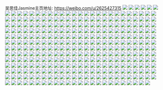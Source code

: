 吴思佳Jasmine主页地址: https://weibo.com/u/2625427315 
![](https://wx4.sinaimg.cn/mw2000/9c7cd773ly1h72wlqk0oej22c0340npd.jpg) 
![](https://wx4.sinaimg.cn/mw2000/9c7cd773ly1h72wlmempuj21o0280td0.jpg) 
![](https://wx4.sinaimg.cn/mw2000/9c7cd773ly1h72wlrmxfnj22c03401ky.jpg) 
![](https://wx4.sinaimg.cn/mw2000/9c7cd773ly1h72wlst8w7j22c0340b2a.jpg) 
![](https://wx4.sinaimg.cn/mw2000/9c7cd773ly1h6ydfouzepj21uo18gdin.jpg) 
![](https://wx4.sinaimg.cn/mw2000/9c7cd773ly1h6ydfrcaljj21qt15v0zd.jpg) 
![](https://wx4.sinaimg.cn/mw2000/9c7cd773ly1h6ydfpoxxvj21uo18g1kx.jpg) 
![](https://wx4.sinaimg.cn/mw2000/9c7cd773ly1h6ydfs9oqjj21u7185e3m.jpg) 
![](https://wx4.sinaimg.cn/mw2000/9c7cd773ly1h6ydfu4ulfj20zo0k20yz.jpg) 
![](https://wx4.sinaimg.cn/mw2000/9c7cd773ly1h6ydfol94lj21pi150whf.jpg) 
![](https://wx4.sinaimg.cn/mw2000/9c7cd773ly1h6ydfqff38j21uo18g7rv.jpg) 
![](https://wx4.sinaimg.cn/mw2000/9c7cd773ly1h6ydftoartj21kp11tquu.jpg) 
![](https://wx4.sinaimg.cn/mw2000/9c7cd773ly1h6ydfp6n0fj21uo18gtr9.jpg) 
![](https://wx4.sinaimg.cn/mw2000/9c7cd773ly1h6x43ws36wj22kk1g2n1l.jpg) 
![](https://wx4.sinaimg.cn/mw2000/9c7cd773ly1h6x49q5zd5j20x10ilt95.jpg) 
![](https://wx4.sinaimg.cn/mw2000/9c7cd773ly1h6x43y8m2zj22c03404qr.jpg) 
![](https://wx4.sinaimg.cn/mw2000/9c7cd773ly1h6x4407a5oj22c0340kjl.jpg) 
![](https://wx4.sinaimg.cn/mw2000/9c7cd773ly1h6x441jz24j22c0340b2a.jpg) 
![](https://wx4.sinaimg.cn/mw2000/9c7cd773ly1h6x442muwtj22c0340qv5.jpg) 
![](https://wx4.sinaimg.cn/mw2000/9c7cd773ly1h6x44badtuj22c0340x6p.jpg) 
![](https://wx4.sinaimg.cn/mw2000/9c7cd773ly1h6x44cka8uj22c0340u0x.jpg) 
![](https://wx4.sinaimg.cn/mw2000/9c7cd773ly1h6x44do6e6j22c03401ky.jpg) 
![](https://wx4.sinaimg.cn/mw2000/9c7cd773ly1h6usosy1hkj22c03401ky.jpg) 
![](https://wx4.sinaimg.cn/mw2000/9c7cd773ly1h6usox7atqj23402c0b2a.jpg) 
![](https://wx4.sinaimg.cn/mw2000/9c7cd773ly1h6skek5x2nj21l3122hdt.jpg) 
![](https://wx4.sinaimg.cn/mw2000/9c7cd773ly1h6skerleufj21mv138nlg.jpg) 
![](https://wx4.sinaimg.cn/mw2000/9c7cd773ly1h6skelx20dj21uo18gqv5.jpg) 
![](https://wx4.sinaimg.cn/mw2000/9c7cd773ly1h6skei72jrj21uo18ggs1.jpg) 
![](https://wx4.sinaimg.cn/mw2000/9c7cd773ly1h6skepom2ej217q0t51fp.jpg) 
![](https://wx4.sinaimg.cn/mw2000/9c7cd773ly1h6skegjxdbj21uo18gx6p.jpg) 
![](https://wx4.sinaimg.cn/mw2000/9c7cd773ly1h6skeoi3z3j22c03401kz.jpg) 
![](https://wx4.sinaimg.cn/mw2000/9c7cd773ly1h6skeqew3sj216l0segp7.jpg) 
![](https://wx4.sinaimg.cn/mw2000/9c7cd773ly1h6sken6hbfj21641r6kjl.jpg) 
![](https://wx4.sinaimg.cn/mw2000/9c7cd773ly1h6qnjsl4h4j227f18okjl.jpg) 
![](https://wx4.sinaimg.cn/mw2000/9c7cd773ly1h6qnjw1cq7j212q0pt7fy.jpg) 
![](https://wx4.sinaimg.cn/mw2000/9c7cd773ly1h6qnmdmph3j20zo0jvkjl.jpg) 
![](https://wx4.sinaimg.cn/mw2000/9c7cd773ly1h6qnjteko5j20zo0k24qp.jpg) 
![](https://wx4.sinaimg.cn/mw2000/9c7cd773ly1h6qnjxesj1j21mb12vwud.jpg) 
![](https://wx4.sinaimg.cn/mw2000/9c7cd773ly1h6qnjs579yj20zo0k27wh.jpg) 
![](https://wx4.sinaimg.cn/mw2000/9c7cd773ly1h6qnjustxwj23401r0b2a.jpg) 
![](https://wx4.sinaimg.cn/mw2000/9c7cd773ly1h6qnjwmib7j21ft0yj4dx.jpg) 
![](https://wx4.sinaimg.cn/mw2000/9c7cd773ly1h6qnju3rbzj23401r0e82.jpg) 
![](https://wx4.sinaimg.cn/mw2000/9c7cd773ly1h6mr8zsk5yj22c03407wk.jpg) 
![](https://wx4.sinaimg.cn/mw2000/9c7cd773ly1h6iunoqacsj211e11eaik.jpg) 
![](https://wx4.sinaimg.cn/mw2000/9c7cd773ly1h6iunpvd9sj21o01o0dmg.jpg) 
![](https://wx4.sinaimg.cn/mw2000/9c7cd773ly1h6iunoeui8j21r01r0q7r.jpg) 
![](https://wx4.sinaimg.cn/mw2000/9c7cd773ly1h6iunpc21cj21jm1jmahd.jpg) 
![](https://wx4.sinaimg.cn/mw2000/9c7cd773ly1h6iunp03cuj20zg0zgwlh.jpg) 
![](https://wx4.sinaimg.cn/mw2000/9c7cd773ly1h670lxdszoj22c0340npd.jpg) 
![](https://wx4.sinaimg.cn/mw2000/9c7cd773ly1h65cf0m3dqj233z2bzqv7.jpg) 
![](https://wx4.sinaimg.cn/mw2000/9c7cd773ly1h65cetvvizj21v82hn4fr.jpg) 
![](https://wx4.sinaimg.cn/mw2000/9c7cd773ly1h65cezjb1sj22c02c0hdu.jpg) 
![](https://wx4.sinaimg.cn/mw2000/9c7cd773ly1h65ceyonc5j22c01r0u0y.jpg) 
![](https://wx4.sinaimg.cn/mw2000/9c7cd773ly1h65cf3vqvpj2254254146.jpg) 
![](https://wx4.sinaimg.cn/mw2000/9c7cd773ly1h65cf1m8ffj22bx1qy4qr.jpg) 
![](https://wx4.sinaimg.cn/mw2000/9c7cd773ly1h65cevh8apj23402c0npf.jpg) 
![](https://wx4.sinaimg.cn/mw2000/9c7cd773ly1h65cexrioej22bx1qyb29.jpg) 
![](https://wx4.sinaimg.cn/mw2000/9c7cd773ly1h65cewxttsj23402c0hdv.jpg) 
![](https://wx4.sinaimg.cn/mw2000/9c7cd773ly1h632hquabuj21us2h14qr.jpg) 
![](https://wx4.sinaimg.cn/mw2000/9c7cd773ly1h632hf4j7lj21j921oe82.jpg) 
![](https://wx4.sinaimg.cn/mw2000/9c7cd773ly1h632ht644nj22c0340b2d.jpg) 
![](https://wx4.sinaimg.cn/mw2000/9c7cd773ly1h632hkv1eij229730a7wl.jpg) 
![](https://wx4.sinaimg.cn/mw2000/9c7cd773ly1h632hbip1xj22va25ge84.jpg) 
![](https://wx4.sinaimg.cn/mw2000/9c7cd773ly1h632hmugxpj20vp1691kq.jpg) 
![](https://wx4.sinaimg.cn/mw2000/9c7cd773ly1h632ho48krj22c03401kz.jpg) 
![](https://wx4.sinaimg.cn/mw2000/9c7cd773ly1h632hw7my2j229d19s46t.jpg) 
![](https://wx4.sinaimg.cn/mw2000/9c7cd773ly1h632hpqkhfj22c0340hdv.jpg) 
![](https://wx4.sinaimg.cn/mw2000/9c7cd773ly1h61vzbazwnj22c0340b29.jpg) 
![](https://wx4.sinaimg.cn/mw2000/9c7cd773ly1h61vz86l39j21sc2ds7s0.jpg) 
![](https://wx4.sinaimg.cn/mw2000/9c7cd773ly1h61vzizj3ej22c0340e81.jpg) 
![](https://wx4.sinaimg.cn/mw2000/9c7cd773ly1h61vzkpsxrj22c0340nfp.jpg) 
![](https://wx4.sinaimg.cn/mw2000/9c7cd773ly1h61vzn151lj21sc2dse2t.jpg) 
![](https://wx4.sinaimg.cn/mw2000/9c7cd773ly1h61vzr33ubj22bz33zx6p.jpg) 
![](https://wx4.sinaimg.cn/mw2000/9c7cd773ly1h61vzdxbq8j21o02807wh.jpg) 
![](https://wx4.sinaimg.cn/mw2000/9c7cd773ly1h61vzvnwl8j22c0340x6p.jpg) 
![](https://wx4.sinaimg.cn/mw2000/9c7cd773ly1h61vzgj7opj21mt26fdn8.jpg) 
![](https://wx4.sinaimg.cn/mw2000/9c7cd773ly1h5i5tco64wj20zo1a6k91.jpg) 
![](https://wx4.sinaimg.cn/mw2000/9c7cd773ly1h5cfp73jogj20u01hc7fu.jpg) 
![](https://wx4.sinaimg.cn/mw2000/9c7cd773ly1h52zv1mxg2j20zo256npd.jpg) 
![](https://wx4.sinaimg.cn/mw2000/9c7cd773ly1h52zuztkm4j20zo2564qp.jpg) 
![](https://wx4.sinaimg.cn/mw2000/9c7cd773ly1h4w0m0hd58j20zo256tpb.jpg) 
![](https://wx4.sinaimg.cn/mw2000/9c7cd773ly1h4v4re8zgmj22c0340hdt.jpg) 
![](https://wx4.sinaimg.cn/mw2000/9c7cd773ly1h4v4rgcld0j23402c07wi.jpg) 
![](https://wx4.sinaimg.cn/mw2000/9c7cd773ly1h4v4rf9y0qj22c0340b29.jpg) 
![](https://wx4.sinaimg.cn/mw2000/9c7cd773ly1h4v4rhbf96j23402c0kjl.jpg) 
![](https://wx4.sinaimg.cn/mw2000/9c7cd773ly1h4tikyi9qij22bz2bzkjl.jpg) 
![](https://wx4.sinaimg.cn/mw2000/9c7cd773ly1h4a8qr5z67j20zo0k2al5.jpg) 
![](https://wx4.sinaimg.cn/mw2000/9c7cd773ly1h4a8qipincj22c0340qv5.jpg) 
![](https://wx4.sinaimg.cn/mw2000/9c7cd773ly1h4a8sjmz6xj20sg0fzguc.jpg) 
![](https://wx4.sinaimg.cn/mw2000/9c7cd773ly1h4a8r8r39sj22yo1o0npe.jpg) 
![](https://wx4.sinaimg.cn/mw2000/9c7cd773ly1h4a8sgrxggj22yo1o0e82.jpg) 
![](https://wx4.sinaimg.cn/mw2000/9c7cd773ly1h4a8rqq82cj22yo1o0hdu.jpg) 
![](https://wx4.sinaimg.cn/mw2000/9c7cd773ly1h4a8qq5gluj23402c0npe.jpg) 
![](https://wx4.sinaimg.cn/mw2000/9c7cd773ly1h4a8qlbnr3j23401r0hdu.jpg) 
![](https://wx4.sinaimg.cn/mw2000/9c7cd773ly1h4a8ta3xxvj23402c0npe.jpg) 
![](https://wx4.sinaimg.cn/mw2000/9c7cd773ly1h0pyeyfyv8j20u40gyn67.jpg) 
![](https://wx4.sinaimg.cn/mw2000/9c7cd773ly1h0pyewxyd1j20uj0h6wm3.jpg) 
![](https://wx4.sinaimg.cn/mw2000/9c7cd773ly1h0pyeyoibrj20xe0is484.jpg) 
![](https://wx4.sinaimg.cn/mw2000/9c7cd773ly1h0pyez347hj20uq0han56.jpg) 
![](https://wx4.sinaimg.cn/mw2000/9c7cd773ly1h0pyf1ervcj215o2ethdu.jpg) 
![](https://wx4.sinaimg.cn/mw2000/9c7cd773ly1h0pyf1urg6j20u20gxqas.jpg) 
![](https://wx4.sinaimg.cn/mw2000/9c7cd773ly1h0pyf219e2j20u90h1wn7.jpg) 
![](https://wx4.sinaimg.cn/mw2000/9c7cd773ly1h0pyezmxshj20u40gythf.jpg) 
![](https://wx4.sinaimg.cn/mw2000/9c7cd773ly1h0pyf2g6wpj20uj0h6n5l.jpg) 
![](https://wx4.sinaimg.cn/mw2000/002RG1zRly1gvf9iv4dbvj616o1s0e3c02.jpg) 
![](https://wx4.sinaimg.cn/mw2000/9c7cd773ly1gvf9ix504hj216o1kwavs.jpg) 
![](https://wx4.sinaimg.cn/mw2000/002RG1zRly1gvf9it4xz3j616o1s0tws02.jpg) 
![](https://wx4.sinaimg.cn/mw2000/002RG1zRly1guu2g6xhftj61cr1t1av402.jpg) 
![](https://wx4.sinaimg.cn/mw2000/002RG1zRly1guu2g8l72uj63402c04qq02.jpg) 
![](https://wx4.sinaimg.cn/mw2000/002RG1zRly1guu2g60eeqj61cg1smtr102.jpg) 
![](https://wx4.sinaimg.cn/mw2000/002RG1zRly1guu2gbgtt9j63402c0npe02.jpg) 
![](https://wx4.sinaimg.cn/mw2000/002RG1zRly1guu2geq0bdj61wo2jjqv502.jpg) 
![](https://wx4.sinaimg.cn/mw2000/002RG1zRly1guu2giem20j62c0340e8302.jpg) 
![](https://wx4.sinaimg.cn/mw2000/002RG1zRly1guu2gj02nsj61di1u3nfk02.jpg) 
![](https://wx4.sinaimg.cn/mw2000/002RG1zRly1guu2gk1ct0j62c0340b2902.jpg) 
![](https://wx4.sinaimg.cn/mw2000/002RG1zRly1guu2gkw52vj61dp1u9e0402.jpg) 
![](https://wx4.sinaimg.cn/mw2000/002RG1zRly1gusswj2yb4j62c0340npd02.jpg) 
![](https://wx4.sinaimg.cn/mw2000/002RG1zRly1gussw6cp2jj60ku0ki0wp02.jpg) 
![](https://wx4.sinaimg.cn/mw2000/002RG1zRly1gussvoc9ybj62c02c0kjl02.jpg) 
![](https://wx4.sinaimg.cn/mw2000/002RG1zRly1gussvmnbvhj62c02c0e8102.jpg) 
![](https://wx4.sinaimg.cn/mw2000/002RG1zRly1gussw7c2omj615o2bcb2902.jpg) 
![](https://wx4.sinaimg.cn/mw2000/002RG1zRly1gusswfetixj61o0280nk902.jpg) 
![](https://wx4.sinaimg.cn/mw2000/002RG1zRly1gussw3xrhjj66xi2xk4qv02.jpg) 
![](https://wx4.sinaimg.cn/mw2000/002RG1zRly1gusswemvp9j61jv0vfh1g02.jpg) 
![](https://wx4.sinaimg.cn/mw2000/002RG1zRly1gussvq16bgj62c0340x6p02.jpg) 
![](https://wx4.sinaimg.cn/mw2000/002RG1zRly1gussvrfqvhj62c0340npd02.jpg) 
![](https://wx4.sinaimg.cn/mw2000/002RG1zRly1gusswnydblj62c02c0e8102.jpg) 
![](https://wx4.sinaimg.cn/mw2000/002RG1zRly1gussvtb96jj62c0340qv502.jpg) 
![](https://wx4.sinaimg.cn/mw2000/002RG1zRly1gussw5vz0cj60k00qnq8402.jpg) 
![](https://wx4.sinaimg.cn/mw2000/002RG1zRly1gussvn15kgj60zo1bk7dx02.jpg) 
![](https://wx4.sinaimg.cn/mw2000/002RG1zRly1gussw64vgnj60hy0nwtct02.jpg) 
![](https://wx4.sinaimg.cn/mw2000/002RG1zRly1gusswhayg0j62c0340x6p02.jpg) 
![](https://wx4.sinaimg.cn/mw2000/002RG1zRly1gussvnjhvxj60ja0ppaeu02.jpg) 
![](https://wx4.sinaimg.cn/mw2000/002RG1zRly1gusswme3w2j63402c0u0z02.jpg) 
![](https://wx4.sinaimg.cn/mw2000/002RG1zRly1guom7j6o91j60nt2z5nk302.jpg) 
![](https://wx4.sinaimg.cn/mw2000/002RG1zRly1guom7d7om0j60oi2w5qpc02.jpg) 
![](https://wx4.sinaimg.cn/mw2000/002RG1zRly1guom7fdp48j60mm34wkbg02.jpg) 
![](https://wx4.sinaimg.cn/mw2000/002RG1zRly1guom7babxrj62c02c0guf02.jpg) 
![](https://wx4.sinaimg.cn/mw2000/002RG1zRly1guom7lvychj60u01hcwsl02.jpg) 
![](https://wx4.sinaimg.cn/mw2000/002RG1zRly1guom7c4lyqj62c02c0dlf02.jpg) 
![](https://wx4.sinaimg.cn/mw2000/002RG1zRly1guom7gj8r5j60ml34y1d802.jpg) 
![](https://wx4.sinaimg.cn/mw2000/002RG1zRly1guom7i80tcj60ml34y7p502.jpg) 
![](https://wx4.sinaimg.cn/mw2000/002RG1zRly1guom7n9ozlj60ml34y1kx02.jpg) 
![](https://wx4.sinaimg.cn/mw2000/002RG1zRly1gtgokb3iqwj62bz2bzqv502.jpg) 
![](https://wx4.sinaimg.cn/mw2000/002RG1zRly1gtgokcl8ekj618z18zb0t02.jpg) 
![](https://wx4.sinaimg.cn/mw2000/002RG1zRly1gtgokdug7fj62bz2bzkjl02.jpg) 
![](https://wx4.sinaimg.cn/mw2000/002RG1zRly1gtgokf99coj61o01o04it02.jpg) 
![](https://wx4.sinaimg.cn/mw2000/002RG1zRly1gtgokgqv5lj615o1qi7wh02.jpg) 
![](https://wx4.sinaimg.cn/mw2000/002RG1zRly1gtgokhn4qbj61o01o01cj02.jpg) 
![](https://wx4.sinaimg.cn/mw2000/002RG1zRly1gtgokirbfij62bz2bze8102.jpg) 
![](https://wx4.sinaimg.cn/mw2000/002RG1zRly1gtgoklvl0zj61o01o0e8102.jpg) 
![](https://wx4.sinaimg.cn/mw2000/002RG1zRly1gtgokoqk32j62bz2bzhdt02.jpg) 
![](https://wx4.sinaimg.cn/mw2000/9c7cd773ly1gskbxkr0eoj20u00u0115.jpg) 
![](https://wx4.sinaimg.cn/mw2000/9c7cd773ly1gskbxjqy0aj21o01o04o1.jpg) 
![](https://wx4.sinaimg.cn/mw2000/9c7cd773ly1gskbxlqwluj20sg0sgn4u.jpg) 
![](https://wx4.sinaimg.cn/mw2000/9c7cd773ly1gskbxqh3w1j22c0340kjm.jpg) 
![](https://wx4.sinaimg.cn/mw2000/9c7cd773ly1gskbxrbcnsj218w18wqmp.jpg) 
![](https://wx4.sinaimg.cn/mw2000/9c7cd773ly1gskbxtsarij22c0340npe.jpg) 
![](https://wx4.sinaimg.cn/mw2000/9c7cd773ly1gsddoyobzxj20rt2bd7wh.jpg) 
![](https://wx4.sinaimg.cn/mw2000/9c7cd773ly1gsddp0lucsj20rt2bdtur.jpg) 
![](https://wx4.sinaimg.cn/mw2000/9c7cd773ly1gsddp2wv19j20rt2bd4qp.jpg) 
![](https://wx4.sinaimg.cn/mw2000/9c7cd773ly1gsde0to1nij20rt333hdt.jpg) 
![](https://wx4.sinaimg.cn/mw2000/9c7cd773ly1gsde0w9dmoj20rt2bdquz.jpg) 
![](https://wx4.sinaimg.cn/mw2000/9c7cd773ly1gsde0sagfvj20rt335b29.jpg) 
![](https://wx4.sinaimg.cn/mw2000/9c7cd773ly1gsde0x08vfj20rt2bdwxz.jpg) 
![](https://wx4.sinaimg.cn/mw2000/9c7cd773ly1gsde0ykt07j20rt2bd4qp.jpg) 
![](https://wx4.sinaimg.cn/mw2000/9c7cd773ly1gsddowuh4oj20rt2bd1kx.jpg) 
![](https://wx4.sinaimg.cn/mw2000/9c7cd773gy1grw1qbismoj22yo1o0e81.jpg) 
![](https://wx4.sinaimg.cn/mw2000/9c7cd773gy1grw1tnqs6bj23402c0u0y.jpg) 
![](https://wx4.sinaimg.cn/mw2000/9c7cd773gy1grw1qd33k7j22yo1o07wh.jpg) 
![](https://wx4.sinaimg.cn/mw2000/9c7cd773gy1grw1tqt38oj22c03407wh.jpg) 
![](https://wx4.sinaimg.cn/mw2000/9c7cd773gy1grw1tl4ir2j22yo1o07wi.jpg) 
![](https://wx4.sinaimg.cn/mw2000/9c7cd773gy1grw1txqui9j22c0340qo5.jpg) 
![](https://wx4.sinaimg.cn/mw2000/9c7cd773gy1grw1qeixe8j22yo1o04qp.jpg) 
![](https://wx4.sinaimg.cn/mw2000/9c7cd773gy1grw1tvy3r8j22560zohe0.jpg) 
![](https://wx4.sinaimg.cn/mw2000/9c7cd773gy1grw1q9taa1j22yo1o07wh.jpg) 
![](https://wx4.sinaimg.cn/mw2000/9c7cd773ly1gqqbybbcjzj21o01o0u10.jpg) 
![](https://wx4.sinaimg.cn/mw2000/9c7cd773ly1gqqbydzrrxj22bx2bxqva.jpg) 
![](https://wx4.sinaimg.cn/mw2000/9c7cd773ly1gqqby8tfsxj21o01o0u10.jpg) 
![](https://wx4.sinaimg.cn/mw2000/9c7cd773ly1gqqbyi295nj22mb1yq1l2.jpg) 
![](https://wx4.sinaimg.cn/mw2000/9c7cd773ly1gqqbyj6tfdj21o01o01kx.jpg) 
![](https://wx4.sinaimg.cn/mw2000/9c7cd773ly1gqqbynqe6cj225w2vw4qv.jpg) 
![](https://wx4.sinaimg.cn/mw2000/9c7cd773ly1gqqbyun3fij21o01o04pq.jpg) 
![](https://wx4.sinaimg.cn/mw2000/9c7cd773ly1gqqbytp984j21o01o0b2c.jpg) 
![](https://wx4.sinaimg.cn/mw2000/9c7cd773ly1gqqbyr3p5cj21o01o0qv7.jpg) 
![](https://wx4.sinaimg.cn/mw2000/9c7cd773ly1gp14muhsloj20rt1jlk9e.jpg) 
![](https://wx4.sinaimg.cn/mw2000/9c7cd773ly1gp14mv9igxj20rt0v9qcy.jpg) 
![](https://wx4.sinaimg.cn/mw2000/9c7cd773ly1gp14mvyqhsj20rt1jl4dk.jpg) 
![](https://wx4.sinaimg.cn/mw2000/9c7cd773ly1gp14mwof38j20rt1awe0a.jpg) 
![](https://wx4.sinaimg.cn/mw2000/9c7cd773ly1gp14my3p5gj20rt1jj4ly.jpg) 
![](https://wx4.sinaimg.cn/mw2000/9c7cd773ly1gp14mzrn9uj20rt1axarw.jpg) 
![](https://wx4.sinaimg.cn/mw2000/9c7cd773ly1gozzkso96lj20rt15o13g.jpg) 
![](https://wx4.sinaimg.cn/mw2000/9c7cd773ly1gozzkyxehqj20zn0k2dk9.jpg) 
![](https://wx4.sinaimg.cn/mw2000/9c7cd773ly1gozzktv7z8j20rt1jl4h6.jpg) 
![](https://wx4.sinaimg.cn/mw2000/9c7cd773ly1gozzkylvcej20zn0k2jvs.jpg) 
![](https://wx4.sinaimg.cn/mw2000/9c7cd773ly1gozzkv23qrj21o01o01kx.jpg) 
![](https://wx4.sinaimg.cn/mw2000/9c7cd773ly1gozzl073t4j20zn0k2wgq.jpg) 
![](https://wx4.sinaimg.cn/mw2000/9c7cd773ly1gozzkry0smj20rt1la4l4.jpg) 
![](https://wx4.sinaimg.cn/mw2000/9c7cd773ly1gozzkz72taj20zn0k2wle.jpg) 
![](https://wx4.sinaimg.cn/mw2000/9c7cd773ly1gozzkw3833j20rt1lbwvt.jpg) 
![](https://wx4.sinaimg.cn/mw2000/9c7cd773ly1gork288gv6j21wg1wgkjl.jpg) 
![](https://wx4.sinaimg.cn/mw2000/9c7cd773ly1gojoxloithj21lj24oe81.jpg) 
![](https://wx4.sinaimg.cn/mw2000/9c7cd773ly1gojoxmjam5j22c0340gt1.jpg) 
![](https://wx4.sinaimg.cn/mw2000/9c7cd773ly1gojoxo5v6wj21o0280hdt.jpg) 
![](https://wx4.sinaimg.cn/mw2000/9c7cd773ly1gojoxotanlj20rt15o4ft.jpg) 
![](https://wx4.sinaimg.cn/mw2000/9c7cd773ly1gojoxpq4iyj22801o04qr.jpg) 
![](https://wx4.sinaimg.cn/mw2000/9c7cd773ly1gojoxq2p9ej20rt15paqv.jpg) 
![](https://wx4.sinaimg.cn/mw2000/9c7cd773ly1gojoxqxll6j21o02801kz.jpg) 
![](https://wx4.sinaimg.cn/mw2000/9c7cd773ly1gojoxrwxo0j23402c07uj.jpg) 
![](https://wx4.sinaimg.cn/mw2000/9c7cd773ly1gojoxu0e6pj21o0280u0y.jpg) 
![](https://wx4.sinaimg.cn/mw2000/9c7cd773ly1gnnhpyeouzj22yo1o07wi.jpg) 
![](https://wx4.sinaimg.cn/mw2000/9c7cd773ly1gnnhpzgtvhj21jk1jkq8o.jpg) 
![](https://wx4.sinaimg.cn/mw2000/9c7cd773ly1gnnhpzs4soj20pz0pzjtb.jpg) 
![](https://wx4.sinaimg.cn/mw2000/9c7cd773ly1gnnhpvgb24j227z1nzu0x.jpg) 
![](https://wx4.sinaimg.cn/mw2000/9c7cd773ly1gm09ziqomwj21ii1iikia.jpg) 
![](https://wx4.sinaimg.cn/mw2000/9c7cd773ly1gm09zihez6j20qj0qj7ae.jpg) 
![](https://wx4.sinaimg.cn/mw2000/9c7cd773ly1gm09zj5tl1j21hx1hx1kx.jpg) 
![](https://wx4.sinaimg.cn/mw2000/9c7cd773ly1gm09zjlur0j216f1kme81.jpg) 
![](https://wx4.sinaimg.cn/mw2000/9c7cd773ly1gm09zk7e9gj21f51w61ky.jpg) 
![](https://wx4.sinaimg.cn/mw2000/9c7cd773ly1gm09zkvqgxj21fw1x6qv5.jpg) 
![](https://wx4.sinaimg.cn/mw2000/9c7cd773ly1glmnrspstij21aw1awe81.jpg) 
![](https://wx4.sinaimg.cn/mw2000/9c7cd773ly1glmnqivpwqj22c0340dpp.jpg) 
![](https://wx4.sinaimg.cn/mw2000/9c7cd773ly1glmnrjma7ej21o01o07wh.jpg) 
![](https://wx4.sinaimg.cn/mw2000/9c7cd773ly1glmnrlxksuj21o01o04qp.jpg) 
![](https://wx4.sinaimg.cn/mw2000/9c7cd773ly1glmnrtpkbhj20g20lfn7f.jpg) 
![](https://wx4.sinaimg.cn/mw2000/9c7cd773ly1glmnrp6ny1j21o01o0hdt.jpg) 
![](https://wx4.sinaimg.cn/mw2000/9c7cd773ly1glc0i7nzf7j20zo0zi4pg.jpg) 
![](https://wx4.sinaimg.cn/mw2000/9c7cd773ly1glc0i5ij5zj22c0340473.jpg) 
![](https://wx4.sinaimg.cn/mw2000/9c7cd773ly1glc0i4sfluj20zo0zq1jw.jpg) 
![](https://wx4.sinaimg.cn/mw2000/9c7cd773ly1glc0i8b79ej20xa0xa7a6.jpg) 
![](https://wx4.sinaimg.cn/mw2000/9c7cd773ly1glc0i2hcjij22c03400zr.jpg) 
![](https://wx4.sinaimg.cn/mw2000/9c7cd773ly1glc0ia2jv9j20zo0zi1kx.jpg) 
![](https://wx4.sinaimg.cn/mw2000/9c7cd773ly1glawff66v6j21o01o0npd.jpg) 
![](https://wx4.sinaimg.cn/mw2000/9c7cd773ly1glawfg5bdpj21ns27o7wh.jpg) 
![](https://wx4.sinaimg.cn/mw2000/9c7cd773ly1glawfglcj3j20p80p87sd.jpg) 
![](https://wx4.sinaimg.cn/mw2000/9c7cd773ly1glawfhlq83j21o01o07wh.jpg) 
![](https://wx4.sinaimg.cn/mw2000/9c7cd773ly1glawfhz572j21sc2dse81.jpg) 
![](https://wx4.sinaimg.cn/mw2000/9c7cd773ly1glawfif6fxj21o01o0b29.jpg) 
![](https://wx4.sinaimg.cn/mw2000/9c7cd773ly1gk31xqt0oaj20wc0wcwib.jpg) 
![](https://wx4.sinaimg.cn/mw2000/9c7cd773ly1gji7bvc9n2j20rs15o1kx.jpg) 
![](https://wx4.sinaimg.cn/mw2000/9c7cd773ly1gji7bw4im0j21cn1sx4qp.jpg) 
![](https://wx4.sinaimg.cn/mw2000/9c7cd773ly1gji7bx67h6j20rs15ox2h.jpg) 
![](https://wx4.sinaimg.cn/mw2000/9c7cd773ly1gji7bxtou8j20rs15on9z.jpg) 
![](https://wx4.sinaimg.cn/mw2000/9c7cd773ly1gji7byejh0j20rs15onan.jpg) 
![](https://wx4.sinaimg.cn/mw2000/9c7cd773ly1gji7bumb54j20rs15oqrb.jpg) 
![](https://wx4.sinaimg.cn/mw2000/9c7cd773ly1gji7bz2xawj20rs15o17s.jpg) 
![](https://wx4.sinaimg.cn/mw2000/9c7cd773ly1gji7c02lokj21jc230npd.jpg) 
![](https://wx4.sinaimg.cn/mw2000/9c7cd773ly1gji7c0y3uoj20rs15o1ac.jpg) 
![](https://wx4.sinaimg.cn/mw2000/9c7cd773ly1gi3hyjw28gj20u0140n2p.jpg) 
![](https://wx4.sinaimg.cn/mw2000/9c7cd773ly1gi3hyjiy8dj20u013zahk.jpg) 
![](https://wx4.sinaimg.cn/mw2000/9c7cd773ly1gi3hyk7e1xj20u0140q6t.jpg) 
![](https://wx4.sinaimg.cn/mw2000/9c7cd773ly1ggmb6251jzj21o01o01au.jpg) 
![](https://wx4.sinaimg.cn/mw2000/9c7cd773ly1gghlrpy9dsj22c03407wi.jpg) 
![](https://wx4.sinaimg.cn/mw2000/9c7cd773ly1gghlrsmqwuj22ds1sg1kx.jpg) 
![](https://wx4.sinaimg.cn/mw2000/9c7cd773ly1gghlrvqn0bj22c0340e81.jpg) 
![](https://wx4.sinaimg.cn/mw2000/9c7cd773ly1gghlsb2s4qj213u0tu4qp.jpg) 
![](https://wx4.sinaimg.cn/mw2000/9c7cd773ly1gghlrm9ceqj22c03401ky.jpg) 
![](https://wx4.sinaimg.cn/mw2000/9c7cd773ly1gghls7g5dmj23401ave81.jpg) 
![](https://wx4.sinaimg.cn/mw2000/9c7cd773ly1ggbhqad0alj21hi2rwe82.jpg) 
![](https://wx4.sinaimg.cn/mw2000/9c7cd773ly1gfzwn55rbsj21o01o07wh.jpg) 
![](https://wx4.sinaimg.cn/mw2000/9c7cd773ly1gfzwn11sjcj20l10s179n.jpg) 
![](https://wx4.sinaimg.cn/mw2000/9c7cd773ly1gfzwn8cgr8j21o01o0azd.jpg) 
![](https://wx4.sinaimg.cn/mw2000/9c7cd773ly1gfz7qzo9poj20hs0enmyi.jpg) 
![](https://wx4.sinaimg.cn/mw2000/9c7cd773ly1gfy390gyh1j23402c0qp6.jpg) 
![](https://wx4.sinaimg.cn/mw2000/9c7cd773ly1gfwf99qrx7j21400u07e0.jpg) 
![](https://wx4.sinaimg.cn/mw2000/9c7cd773ly1gfwf9a1jbuj21400u0th5.jpg) 
![](https://wx4.sinaimg.cn/mw2000/9c7cd773ly1gfwf994k05j20u014045f.jpg) 
![](https://wx4.sinaimg.cn/mw2000/9c7cd773ly1gfpadl9oq2j22i01wrx6q.jpg) 
![](https://wx4.sinaimg.cn/mw2000/9c7cd773ly1gfpadsalbhj22i01z6x6q.jpg) 
![](https://wx4.sinaimg.cn/mw2000/9c7cd773ly1gfov901jqgj20yi06ltcv.jpg) 
![](https://wx4.sinaimg.cn/mw2000/9c7cd773ly1gfksn1hhz2j21o01o01hp.jpg) 
![](https://wx4.sinaimg.cn/mw2000/9c7cd773ly1gfksn1yk5vj219m19me0h.jpg) 
![](https://wx4.sinaimg.cn/mw2000/9c7cd773ly1gfksn2omi4j20rs1qie2q.jpg) 
![](https://wx4.sinaimg.cn/mw2000/9c7cd773ly1gfksn330sxj20rs1qi1g3.jpg) 
![](https://wx4.sinaimg.cn/mw2000/9c7cd773ly1gf829to0qpj20yi0ygqub.jpg) 
![](https://wx4.sinaimg.cn/mw2000/9c7cd773ly1gezxxqcuz4j23402c0q90.jpg) 
![](https://wx4.sinaimg.cn/mw2000/9c7cd773ly1gewtdyv1tjj20rs15pqkh.jpg) 
![](https://wx4.sinaimg.cn/mw2000/9c7cd773ly1gewtdzqh3jj22801o0kjl.jpg) 
![](https://wx4.sinaimg.cn/mw2000/9c7cd773ly1gewtdy8hujj20rs1awnkh.jpg) 
![](https://wx4.sinaimg.cn/mw2000/9c7cd773ly1gewte0xrodj20rs1cm7wh.jpg) 
![](https://wx4.sinaimg.cn/mw2000/9c7cd773ly1gewtdx84eoj22801o0qv5.jpg) 
![](https://wx4.sinaimg.cn/mw2000/9c7cd773ly1gewte1lbxij20rs0va168.jpg) 
![](https://wx4.sinaimg.cn/mw2000/9c7cd773ly1gevv7zgu79j2140140gpw.jpg) 
![](https://wx4.sinaimg.cn/mw2000/9c7cd773ly1gevv7z7tvaj2140140437.jpg) 
![](https://wx4.sinaimg.cn/mw2000/9c7cd773ly1gevv7zrt4pj2140140gq1.jpg) 
![](https://wx4.sinaimg.cn/mw2000/9c7cd773ly1gelpxot7wrj22561lqhdt.jpg) 
![](https://wx4.sinaimg.cn/mw2000/9c7cd773ly1gej1byivp5j22c02c0af1.jpg) 
![](https://wx4.sinaimg.cn/mw2000/9c7cd773ly1gej1bznya7j22c02c0h9d.jpg) 
![](https://wx4.sinaimg.cn/mw2000/9c7cd773ly1gcw5p6fot6j21o01o0al5.jpg) 
![](https://wx4.sinaimg.cn/mw2000/9c7cd773ly1gcw5p7atioj21o01o0hdt.jpg) 
![](https://wx4.sinaimg.cn/mw2000/9c7cd773ly1gcw5p624vej21o01o0k5p.jpg) 
![](https://wx4.sinaimg.cn/mw2000/9c7cd773ly1gcw5p7xlkqj21h41h4qtl.jpg) 
![](https://wx4.sinaimg.cn/mw2000/9c7cd773ly1gcr9qaap01j2140140aju.jpg) 
![](https://wx4.sinaimg.cn/mw2000/9c7cd773ly1gcr9q9x3ccj21401407bf.jpg) 
![](https://wx4.sinaimg.cn/mw2000/9c7cd773ly1gcr9qak1vnj2140140tjs.jpg) 
![](https://wx4.sinaimg.cn/mw2000/9c7cd773ly1gcr9qawin5j214014010u.jpg) 
![](https://wx4.sinaimg.cn/mw2000/9c7cd773ly1gbewacuxwlj20sx0fidk0.jpg) 
![](https://wx4.sinaimg.cn/mw2000/9c7cd773ly1gbcq0c6k37j22801o07wi.jpg) 
![](https://wx4.sinaimg.cn/mw2000/9c7cd773gy1gamsaezwstj21o027u1kx.jpg) 
![](https://wx4.sinaimg.cn/mw2000/9c7cd773gy1gamsag4g5fj21o027u4qp.jpg) 
![](https://wx4.sinaimg.cn/mw2000/9c7cd773gy1gakr5b4qqmj23402c04qq.jpg) 
![](https://wx4.sinaimg.cn/mw2000/9c7cd773gy1gakr5daqd8j21o027u1kx.jpg) 
![](https://wx4.sinaimg.cn/mw2000/9c7cd773gy1gakr5ebqruj22c02c0tni.jpg) 
![](https://wx4.sinaimg.cn/mw2000/9c7cd773gy1gakr57fun2j23401ave81.jpg) 
![](https://wx4.sinaimg.cn/mw2000/9c7cd773gy1gakr5h956rj21o027ue81.jpg) 
![](https://wx4.sinaimg.cn/mw2000/9c7cd773gy1gakr5jx5nnj22c02c07wh.jpg) 
![](https://wx4.sinaimg.cn/mw2000/9c7cd773gy1gakr5m31v6j22c02c0ncm.jpg) 
![](https://wx4.sinaimg.cn/mw2000/9c7cd773gy1gakr5parfmj21o027u7wh.jpg) 
![](https://wx4.sinaimg.cn/mw2000/9c7cd773gy1gakr5s9gi6j23402c0b29.jpg) 
![](https://wx4.sinaimg.cn/mw2000/9c7cd773gy1ga4tnn8n5gj227u1o0kjl.jpg) 
![](https://wx4.sinaimg.cn/mw2000/9c7cd773gy1ga4tnq94zaj23402c0qv5.jpg) 
![](https://wx4.sinaimg.cn/mw2000/9c7cd773gy1ga4tnryq9wj227u1o0b0k.jpg) 
![](https://wx4.sinaimg.cn/mw2000/9c7cd773gy1ga4tnuevc3j21o01o04qp.jpg) 
![](https://wx4.sinaimg.cn/mw2000/9c7cd773gy1ga4tnsk5zpj20u00u0dkl.jpg) 
![](https://wx4.sinaimg.cn/mw2000/9c7cd773gy1ga4tnl5h5tj21o01o0dzu.jpg) 
![](https://wx4.sinaimg.cn/mw2000/9c7cd773gy1ga4tnxtb14j21o01o0e81.jpg) 
![](https://wx4.sinaimg.cn/mw2000/9c7cd773gy1ga4tnvh2rnj20u00u0td4.jpg) 
![](https://wx4.sinaimg.cn/mw2000/9c7cd773gy1ga4tnzn8daj21701ld7qb.jpg) 
![](https://wx4.sinaimg.cn/mw2000/9c7cd773gy1g9y9mgtsnsj21k8230haa.jpg) 
![](https://wx4.sinaimg.cn/mw2000/9c7cd773ly1g9rcy5g5b5j20u013y0z8.jpg) 
![](https://wx4.sinaimg.cn/mw2000/9c7cd773ly1g9rcy5vcwzj20u00u0aee.jpg) 
![](https://wx4.sinaimg.cn/mw2000/9c7cd773ly1g9rcy67gb1j20u00u0n5n.jpg) 
![](https://wx4.sinaimg.cn/mw2000/9c7cd773ly1g9rd8vn732j20u01hck3w.jpg) 
![](https://wx4.sinaimg.cn/mw2000/9c7cd773ly1g9rd8v9kfdj20u01hcgsd.jpg) 
![](https://wx4.sinaimg.cn/mw2000/9c7cd773ly1g9rd8zro75j20u01hckjs.jpg) 
![](https://wx4.sinaimg.cn/mw2000/9c7cd773ly1g9air7qqv6j22c02c0dkz.jpg) 
![](https://wx4.sinaimg.cn/mw2000/9c7cd773ly1g8rzsri4mqj20u0190dio.jpg) 
![](https://wx4.sinaimg.cn/mw2000/9c7cd773ly1g54bb7z4c9j20yi1pc10u.jpg) 
![](https://wx4.sinaimg.cn/mw2000/9c7cd773ly1g0onn0oix0j21400u0k0r.jpg) 
![](https://wx4.sinaimg.cn/mw2000/9c7cd773ly1g003m2qmesj20g40podne.jpg) 
